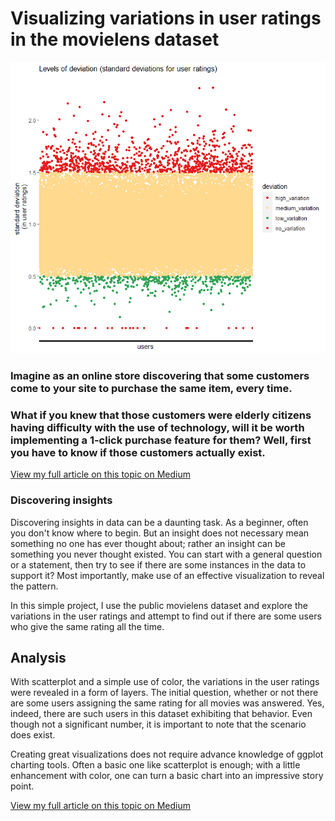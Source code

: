 # Visualizing variations in user ratings in the movielens dataset


![alt text](https://github.com/kowusu01/VisualizeStandardDeviations/blob/main/plot2.png?raw=true)

### Imagine as an online store discovering that some customers come to your site to purchase the same item, every time.

### What if you knew that those customers were elderly citizens having difficulty with the use of technology, will it be worth implementing a 1-click purchase feature for them? Well, first you have to know if those customers actually exist. 



[View my full article on this topic on Medium](https://medium.com/@kowusu01/visualizing-variations-in-user-ratings-in-the-movielens-dataset-69e8dd8fab10)


### Discovering insights 
Discovering insights in data can be a daunting task. As a beginner, often you don't know where to begin. But an insight does not necessary mean something no one has ever thought about; rather an insight can be something you never thought existed.
You can start with a general question or a statement, then try to see if there are some instances in the data to support it? Most importantly, make use of an effective visualization to reveal the pattern.  

In this simple project, I use the public movielens dataset and explore the variations in the user ratings and attempt to find out if there are some users who give the same rating all the time.


## Analysis
With scatterplot and a simple use of color, the variations in the user ratings were revealed in a form of layers. The initial question, whether or not there are some users assigning the same rating for all movies was answered. Yes, indeed, there are such users in this dataset exhibiting that behavior. Even though not a significant number, it is important to note that the scenario does exist. 

Creating great visualizations does not require advance knowledge of ggplot charting tools. Often a basic one like scatterplot is enough; with a little enhancement with color, one can turn a basic chart into an impressive story point.

[View my full article on this topic on Medium](https://medium.com/@kowusu01/visualizing-variations-in-user-ratings-in-the-movielens-dataset-69e8dd8fab10)
